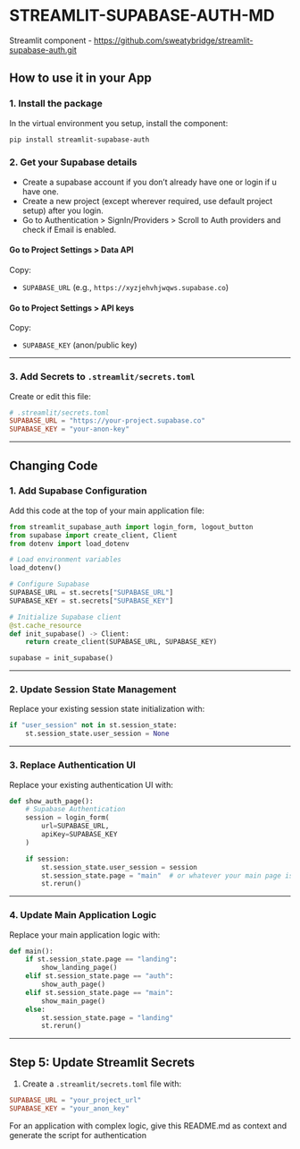 # STREAMLIT-SUPABASE-AUTH-MD

Streamlit component - https://github.com/sweatybridge/streamlit-supabase-auth.git

## How to use it in your App

### 1. Install the package
In the virtual environment you setup, install the component:
```bash
pip install streamlit-supabase-auth
```

### 2. Get your Supabase details

- Create a supabase account if you don’t already have one or login if u have one.
- Create a new project (except wherever required, use default project setup) after you login.
- Go to Authentication > SignIn/Providers > Scroll to Auth providers and check if Email is enabled.

#### Go to Project Settings > Data API
Copy:
- `SUPABASE_URL` (e.g., `https://xyzjehvhjwqws.supabase.co`)

#### Go to Project Settings > API keys
Copy:
- `SUPABASE_KEY` (anon/public key)

---

### 3. Add Secrets to `.streamlit/secrets.toml`

Create or edit this file:

```toml
# .streamlit/secrets.toml
SUPABASE_URL = "https://your-project.supabase.co"
SUPABASE_KEY = "your-anon-key"
```

---

## Changing Code

### 1. Add Supabase Configuration

Add this code at the top of your main application file:

```python
from streamlit_supabase_auth import login_form, logout_button
from supabase import create_client, Client
from dotenv import load_dotenv

# Load environment variables
load_dotenv()

# Configure Supabase
SUPABASE_URL = st.secrets["SUPABASE_URL"]
SUPABASE_KEY = st.secrets["SUPABASE_KEY"]

# Initialize Supabase client
@st.cache_resource
def init_supabase() -> Client:
    return create_client(SUPABASE_URL, SUPABASE_KEY)

supabase = init_supabase()
```

---

### 2. Update Session State Management

Replace your existing session state initialization with:

```python
if "user_session" not in st.session_state:
    st.session_state.user_session = None
```

---

### 3. Replace Authentication UI

Replace your existing authentication UI with:

```python
def show_auth_page():
    # Supabase Authentication
    session = login_form(
        url=SUPABASE_URL,
        apiKey=SUPABASE_KEY
    )

    if session:
        st.session_state.user_session = session
        st.session_state.page = "main"  # or whatever your main page is called
        st.rerun()
```

---

### 4. Update Main Application Logic

Replace your main application logic with:

```python
def main():
    if st.session_state.page == "landing":
        show_landing_page()
    elif st.session_state.page == "auth":
        show_auth_page()
    elif st.session_state.page == "main":
        show_main_page()
    else:
        st.session_state.page = "landing"
        st.rerun()
```

---

## Step 5: Update Streamlit Secrets

1. Create a `.streamlit/secrets.toml` file with:

```toml
SUPABASE_URL = "your_project_url"
SUPABASE_KEY = "your_anon_key"
```

For an application with complex logic, give this README.md as context and generate the script for authentication